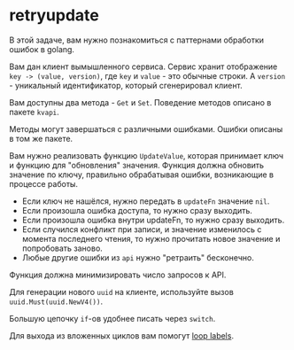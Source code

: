 # retryupdate

В этой задаче, вам нужно познакомиться с паттернами обработки ошибок в golang.

Вам дан клиент вымышленного сервиса. Сервис хранит отображение `key -> (value, version)`,
где `key` и `value` - это обычные строки. А `version` - уникальный идентификатор, который сгенерировал
клиент.

Вам доступны два метода - `Get` и `Set`. Поведение методов описано в пакете `kvapi`.

Методы могут завершаться с различными ошибками. Ошибки описаны в том же пакете.

Вам нужно реализовать функцию `UpdateValue`, которая принимает ключ и функцию
для "обновления" значения. Функция должна обновить значение по ключу, правильно обрабатывая
ошибки, возникающие в процессе работы.

 - Если ключ не нашёлся, нужно передать в `updateFn` значение `nil`.
 - Если произошла ошибка доступа, то нужно сразу выходить.
 - Если произошла ошибка внутри updateFn, то нужно сразу выходить.
 - Если случился конфликт при записи, и значение изменилось с момента последнего чтения,
   то нужно прочитать новое значение и попробовать заново.
 - Любые другие ошибки из `api` нужно "ретраить" бесконечно.

Функция должна минимизировать число запросов к API.

Для генерации нового `uuid` на клиенте, используйте вызов `uuid.Must(uuid.NewV4())`.

Большую цепочку `if`-ов удобнее писать через `switch`.

Для выхода из вложенных циклов вам помогут [loop labels](https://golang.org/doc/effective_go.html#switch).
